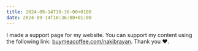 ```yaml
---
title: 2024-09-14T10-36-00+0100
date: 2024-09-14T10:36:00+01:00
---
```

I made a support page for my website. You can support my content using the following link: [buymeacoffee.com/nakibrayan](https://buymeacoffee.com/nakibrayan). Thank you ❤. 

